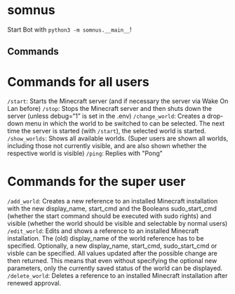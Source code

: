 # somnus

Start Bot with `python3 -m somnus.__main__`!


## Commands
# Commands for all users
`/start`: Starts the Minecraft server (and if necessary the server via Wake On Lan before)
`/stop`: Stops the Minecraft server and then shuts down the server (unless debug=“1” is set in the .env)
`/change_world`: Creates a drop-down menu in which the world to be switched to can be selected. The next time the server is started (with `/start`), the selected world is started.
`/show_worlds`: Shows all available worlds. (Super users are shown all worlds, including those not currently visible, and are also shown whether the respective world is visible)
`/ping`: Replies with "Pong"

# Commands for the super user
`/add_world`: Creates a new reference to an installed Minecraft installation with the new display_name, start_cmd and the Booleans sudo_start_cmd (whether the start command should be executed with sudo rights) and visible (whether the world should be visible and selectable by normal users)
`/edit_world`: Edits and shows a reference to an installed Minecraft installation. The (old) display_name of the world reference has to be specified. Optionally, a new display_name, start_cmd, sudo_start_cmd or visble can be specified. All values updated after the possible change are then returned. This means that even without specifying the optional new parameters, only the currently saved status of the world can be displayed.
`/delete_world`: Deletes a reference to an installed Minecraft installation after renewed approval.
